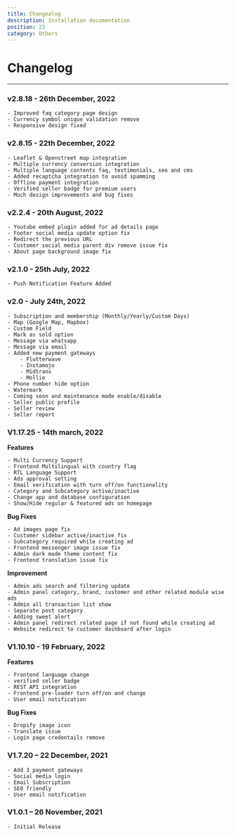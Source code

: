```yaml
---
title: Changealog
description: Installation documentation
position: 23
category: Others
---
```


# Changelog
---

### v2.8.18 - 26th December, 2022
```
- Improved faq category page design
- Currency symbol unique validation remove
- Responsive design fixed
```
### v2.8.15 - 22th December, 2022
```
- Leaflet & Openstreet map integration
- Multiple currency conversion integration
- Multiple language contents faq, testimonials, seo and cms
- Added recaptcha integration to avoid spamming
- Offline payment integration
- Verified seller badge for premium users
- Much design improvements and bug fixes
```

### v2.2.4 - 20th August, 2022
```
- Youtube embed plugin added for ad details page
- Footer social media update option fix
- Redirect the previous URL
- Customer social media parent div remove issue fix
- About page background image fix
```


### v2.1.0 - 25th July, 2022
```
- Push Notification Feature Added
```

### v2.0 - July 24th, 2022
```
- Subscription and membership (Monthly/Yearly/Custom Days)
- Map (Google Map, Mapbox)
- Custom Field
- Mark as sold option
- Message via whatsapp
- Message via email
- Added new payment gateways
    - Flutterwave
    - Instamojo
    - Midtrans
    - Mollie
- Phone number hide option
- Watermark
- Coming soon and maintenance mode enable/disable
- Seller public profile
- Seller review
- Seller report
```

### V1.17.25 - 14th march, 2022

**Features**
```
- Multi Currency Support
- Frontend Multilingual with country flag
- RTL Language Support
- Ads approval setting
- Email verification with turn off/on functionality
- Category and Subcategory active/inactive
- Change app and database configuration
- Show/Hide regular & featured ads on homepage

```
**Bug Fixes**
```
- Ad images page fix
- Customer sidebar active/inactive fix
- Subcategory required while creating ad
- Frontend messenger image issue fix
- Admin dark mode theme content fix
- Frontend translation issue fix

```
**Improvement**
```
- Admin ads search and filtering update
- Admin panel category, brand, customer and other related module wise ads
- Admin all transaction list show
- Separate post category
- Adding sweet alert
- Admin panel redirect related page if not found while creating ad
- Website redirect to customer dashboard after login

```

### V1.10.10 - 19 February, 2022
**Features**
```
- Frontend language change
- verified seller badge
- REST API integration
- Frontend pre-loader turn off/on and change
- User email notification
```

**Bug Fixes**
```
- Dropify image icon
- Translate issue
- Login page credentails remove
```

### V1.7.20 – 22 December, 2021
```
- Add 3 payment gateways
- Social media login
- Email Subscription
- SEO friendly
- User email notification
```


### V1.0.1 – 26 November, 2021
```
- Initial Release
```
